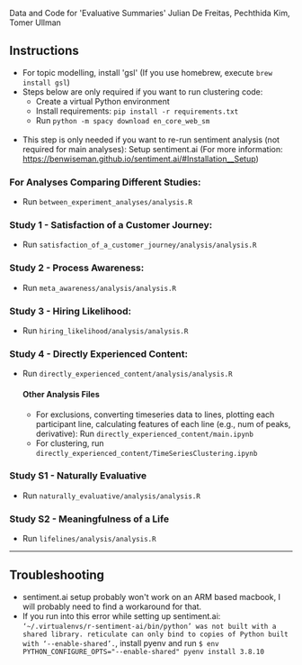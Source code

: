 Data and Code for 'Evaluative Summaries'
Julian De Freitas, Pechthida Kim, Tomer Ullman

## Instructions
* For topic modelling, install 'gsl' (If you use homebrew, execute `brew install gsl`)
* Steps below are only required if you want to run clustering code:
  * Create a virtual Python environment
  * Install requirements: `pip install -r requirements.txt`
  * Run `python -m spacy download en_core_web_sm`
<br><br>
* This step is only needed if you want to re-run sentiment analysis (not required for main analyses): Setup sentiment.ai (For more information: https://benwiseman.github.io/sentiment.ai/#Installation__Setup)

### For Analyses Comparing Different Studies:
* Run `between_experiment_analyses/analysis.R`

### Study 1 - Satisfaction of a Customer Journey:
* Run `satisfaction_of_a_customer_journey/analysis/analysis.R`

### Study 2 - Process Awareness:
* Run `meta_awareness/analysis/analysis.R`

### Study 3 - Hiring Likelihood:
* Run `hiring_likelihood/analysis/analysis.R`

### Study 4 - Directly Experienced Content:
* Run `directly_experienced_content/analysis/analysis.R`

    #### Other Analysis Files
  * For exclusions, converting timeseries data to lines, plotting each participant line, calculating features of each line (e.g., num of peaks, derivative): Run `directly_experienced_content/main.ipynb`
  * For clustering, run `directly_experienced_content/TimeSeriesClustering.ipynb`

### Study S1 - Naturally Evaluative
* Run `naturally_evaluative/analysis/analysis.R`

### Study S2 - Meaningfulness of a Life
* Run `lifelines/analysis/analysis.R`

------------

## Troubleshooting
* sentiment.ai setup probably won't work on an ARM based macbook, I will probably need to find a workaround for that.
* If you run into this error while setting up sentiment.ai: `‘~/.virtualenvs/r-sentiment-ai/bin/python’ was not built with a shared library.
reticulate can only bind to copies of Python built with ‘--enable-shared’.`, install pyenv and run `$ env PYTHON_CONFIGURE_OPTS="--enable-shared" pyenv install 3.8.10`